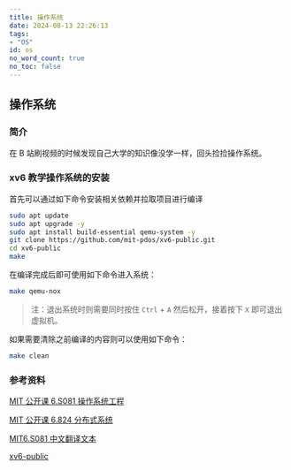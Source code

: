 ```yaml
---
title: 操作系统
date: 2024-08-13 22:26:13
tags:
- "OS"
id: os
no_word_count: true
no_toc: false
---
```


## 操作系统

### 简介

在 B 站刷视频的时候发现自己大学的知识像没学一样，回头捡捡操作系统。

### xv6 教学操作系统的安装

首先可以通过如下命令安装相关依赖并拉取项目进行编译

```bash
sudo apt update
sudo apt upgrade -y 
sudo apt install build-essential qemu-system -y
git clone https://github.com/mit-pdos/xv6-public.git
cd xv6-public
make
```

在编译完成后即可使用如下命令进入系统：

```bash
make qemu-nox
```

> 注：退出系统时则需要同时按住 `Ctrl` + `A` 然后松开，接着按下 `X` 即可退出虚拟机。

如果需要清除之前编译的内容则可以使用如下命令：

```bash
make clean
```

### 参考资料

[MIT 公开课 6.S081 操作系统工程](https://www.bilibili.com/video/BV19k4y1C7kA/?spm_id_from=333.788.recommend_more_video.0&vd_source=519553681f7d25c891ac4cfdc33d4884)

[MIT 公开课 6.824 分布式系统](https://www.bilibili.com/video/BV1R7411t71W)

[MIT6.S081 中文翻译文本](https://mit-public-courses-cn-translatio.gitbook.io/mit6-s081)

[xv6-public](https://github.com/mit-pdos/xv6-public)
